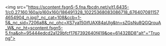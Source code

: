 <img src="https://scontent.fsgn5-5.fna.fbcdn.net/v/t1.6435-1/c0.27.160.160a/p160x160/186491328_10225368083086718_6764070811574654904_n.jpg?_nc_cat=108&ccb=1-5&_nc_sid=7206a8&_nc_ohc=XS7ya150ifUAX84aUlg&tn=sZGsNu8QGQrouA_W&_nc_ht=scontent.fsgn5-5.fna&oh=95444edcd2a129bfcf1767392640f419&oe=61432BD8"alt"="Truong">
